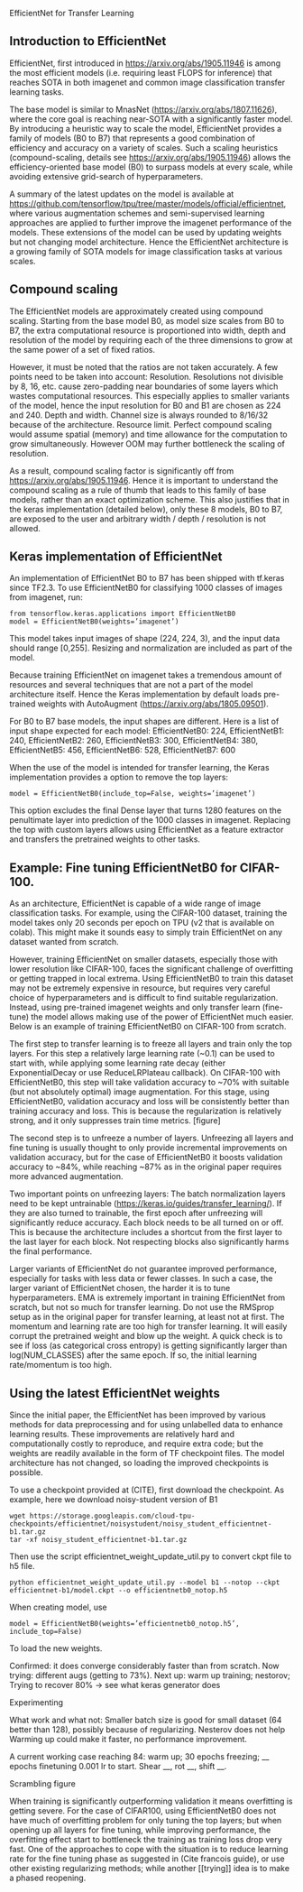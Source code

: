 EfficientNet for Transfer Learning

## Introduction to EfficientNet
EfficientNet, first introduced in https://arxiv.org/abs/1905.11946 is among the most efficient models (i.e. requiring least FLOPS for inference) that reaches SOTA in both imagenet and common image classification transfer learning tasks. 

The base model is similar to MnasNet (https://arxiv.org/abs/1807.11626), where the core goal is reaching near-SOTA with a significantly faster model. By introducing a heuristic way to scale the model, EfficientNet provides a family of models (B0 to B7) that represents a good combination of efficiency and accuracy on a variety of scales. Such a scaling heuristics (compound-scaling, details see https://arxiv.org/abs/1905.11946) allows the efficiency-oriented base model (B0) to surpass models at every scale, while avoiding extensive grid-search of hyperparameters. 

A summary of the latest updates on the model is available at https://github.com/tensorflow/tpu/tree/master/models/official/efficientnet, where various augmentation schemes and semi-supervised learning approaches are applied to further improve the imagenet performance of the models. These extensions of the model can be used by updating weights but not changing model architecture. Hence the EfficientNet architecture is a growing family of SOTA models for image classification tasks at various scales.

## Compound scaling

The EfficientNet models are approximately created using compound scaling. Starting from the base model B0, as model size scales from B0 to B7, the extra computational resource is proportioned into width, depth and resolution of the model by requiring each of the three dimensions to grow at the same power of a set of fixed ratios. 

However, it must be noted that the ratios are not taken accurately. A few points need to be taken into account:
Resolution. Resolutions not divisible by 8, 16, etc. cause zero-padding near boundaries of some layers which wastes computational resources. This especially applies to smaller variants of the model, hence the input resolution for B0 and B1 are chosen as 224 and 240. 
Depth and width. Channel size is always rounded to 8/16/32 because of the architecture. 
Resource limit. Perfect compound scaling would assume spatial (memory) and time allowance for the computation to grow simultaneously. However OOM may further bottleneck the scaling of resolution. 

As a result, compound scaling factor is significantly off from https://arxiv.org/abs/1905.11946. Hence it is important to understand the compound scaling as a rule of thumb that leads to this family of base models, rather than an exact optimization scheme. This also justifies that in the keras implementation (detailed below), only these 8 models, B0 to B7, are exposed to the user and arbitrary width / depth / resolution is not allowed. 

## Keras implementation of EfficientNet

An implementation of EfficientNet B0 to B7 has been shipped with tf.keras since TF2.3. To use EfficientNetB0 for classifying 1000 classes of images from imagenet, run:
```
from tensorflow.keras.applications import EfficientNetB0
model = EfficientNetB0(weights=’imagenet’)
```
This model takes input images of shape (224, 224, 3), and the input data should range [0,255]. Resizing and normalization are included as part of the model.

Because training EfficientNet on imagenet takes a tremendous amount of resources and several techniques that are not a part of the model architecture itself. Hence the Keras implementation by default loads pre-trained weights with AutoAugment (https://arxiv.org/abs/1805.09501). 

For B0 to B7 base models, the input shapes are different. Here is a list of input shape expected for each model:
EfficientNetB0: 224,
EfficientNetB1: 240,
EfficientNetB2: 260,
EfficientNetB3: 300,
EfficientNetB4: 380,
EfficientNetB5: 456,
EfficientNetB6: 528,
EfficientNetB7: 600

When the use of the model is intended for transfer learning, the Keras implementation provides a option to remove the top layers:
```
model = EfficientNetB0(include_top=False, weights=’imagenet’)
```
This option excludes the final Dense layer that turns 1280 features on the penultimate layer into prediction of the 1000 classes in imagenet. Replacing the top with custom layers allows using EfficientNet as a feature extractor and transfers the pretrained weights to other tasks. 




## Example: Fine tuning EfficientNetB0 for CIFAR-100.

As an architecture, EfficientNet is capable of a wide range of image classification tasks. For example, using the CIFAR-100 dataset, training the model takes only 20 seconds per epoch on TPU (v2 that is available on colab). This might make it sounds easy to simply train EfficientNet on any dataset wanted from scratch. 

However, training EfficientNet on smaller datasets, especially those with lower resolution like CIFAR-100, faces the significant challenge of overfitting or getting trapped in local extrema. Using EfficientNetB0 to train this dataset may not be extremely expensive in resource, but requires very careful choice of hyperparameters and is difficult to find suitable regularization. Instead, using pre-trained imagenet weights and only transfer learn (fine-tune) the model allows making use of the power of EfficientNet much easier. Below is an example of training EfficientNetB0 on CIFAR-100 from scratch. 




The first step to transfer learning is to freeze all layers and train only the top layers. For this step a relatively large learning rate (~0.1) can be used to start with, while applying some learning rate decay (either ExponentialDecay or use ReduceLRPlateau callback). On CIFAR-100 with EfficientNetB0, this step will take validation accuracy to ~70% with suitable (but not absolutely optimal) image augmentation. For this stage, using EfficientNetB0, validation accuracy and loss will be consistently better than training accuracy and loss. This is because the regularization is relatively strong, and it only suppresses train time metrics. 
[figure]

The second step is to unfreeze a number of layers. Unfreezing all layers and fine tuning is usually thought to only provide incremental improvements on validation accuracy, but for the case of EfficientNetB0 it boosts validation accuracy to ~84%, while reaching ~87% as in the original paper requires more advanced augmentation. 

Two important points on unfreezing layers:
The batch normalization layers need to be kept untrainable (https://keras.io/guides/transfer_learning/). If they are also turned to trainable, the first epoch after unfreezing will significantly reduce accuracy.
Each block needs to be all turned on or off. This is because the architecture includes a shortcut from the first layer to the last layer for each block. Not respecting blocks also significantly harms the final performance.



Larger variants of EfficientNet do not guarantee improved performance, especially for tasks with less data or fewer classes. In such a case, the larger variant of EfficientNet chosen, the harder it is to tune hyperparameters. 
EMA is extremely important in training EfficientNet from scratch, but not so much for transfer learning.
Do not use the RMSprop setup as in the original paper for transfer learning, at least not at first. The momentum and learning rate are too high for transfer learning. It will easily corrupt the pretrained weight and blow up the weight. A quick check is to see if loss (as categorical cross entropy) is getting significantly larger than log(NUM_CLASSES) after the same epoch. If so, the initial learning rate/momentum is too high.


## Using the latest EfficientNet weights

Since the initial paper, the EfficientNet has been improved by various methods for data preprocessing and for using unlabelled data to enhance learning results. These improvements are relatively hard and computationally costly to reproduce, and require extra code; but the weights are readily available in the form of TF checkpoint files. The model architecture has not changed, so loading the improved checkpoints is possible.

To use a checkpoint provided at (CITE), first download the checkpoint. As example, here we download noisy-student version of B1
```
wget https://storage.googleapis.com/cloud-tpu-checkpoints/efficientnet/noisystudent/noisy_student_efficientnet-b1.tar.gz
tar -xf noisy_student_efficientnet-b1.tar.gz
```

Then use the script efficientnet_weight_update_util.py to convert ckpt file to h5 file. 
```
python efficientnet_weight_update_util.py --model b1 --notop --ckpt efficientnet-b1/model.ckpt --o efficientnetb0_notop.h5
```

When creating model, use
```
model = EfficientNetB0(weights=’efficientnetb0_notop.h5’, include_top=False)
```
To load the new weights.



Confirmed: it does converge considerably faster than from scratch. 
Now trying: different augs (getting to 73%).
Next up: warm up training; nestorov; Trying to recover 80% -> see what keras generator does

Experimenting

What work and what not:
Smaller batch size is good for small dataset (64 better than 128), possibly because of regularizing.
Nesterov does not help
Warming up could make it faster, no performance improvement. 

A current working case reaching 84: warm up; 30 epochs freezing; __ epochs finetuning 0.001 lr to start.  Shear __, rot __, shift __.


Scrambling figure


When training is significantly outperforming validation it means overfitting is getting severe. For the case of CIFAR100, using EfficientNetB0 does not have much of overfitting problem for only tuning the top layers; but when opening up all layers for fine tuning, while improving performance, the overfitting effect start to bottleneck the training as training loss drop very fast. 
One of the approaches to cope with the situation is to reduce learning rate for the fine tuning phase as suggested in (Cite francois guide), or use other existing regularizing methods; while another [[trying]] idea is to make a phased reopening.  

